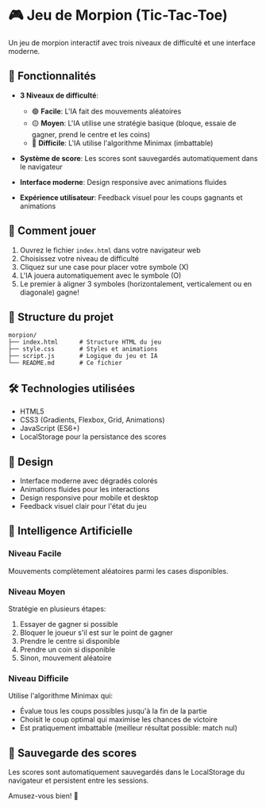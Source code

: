 # 🎮 Jeu de Morpion (Tic-Tac-Toe)

Un jeu de morpion interactif avec trois niveaux de difficulté et une interface moderne.

## 🎯 Fonctionnalités

- **3 Niveaux de difficulté**:

  - 🟢 **Facile**: L'IA fait des mouvements aléatoires
  - 🟡 **Moyen**: L'IA utilise une stratégie basique (bloque, essaie de gagner, prend le centre et les coins)
  - 🔴 **Difficile**: L'IA utilise l'algorithme Minimax (imbattable)

- **Système de score**: Les scores sont sauvegardés automatiquement dans le navigateur
- **Interface moderne**: Design responsive avec animations fluides
- **Expérience utilisateur**: Feedback visuel pour les coups gagnants et animations

## 🚀 Comment jouer

1. Ouvrez le fichier `index.html` dans votre navigateur web
2. Choisissez votre niveau de difficulté
3. Cliquez sur une case pour placer votre symbole (X)
4. L'IA jouera automatiquement avec le symbole (O)
5. Le premier à aligner 3 symboles (horizontalement, verticalement ou en diagonale) gagne!

## 📁 Structure du projet

```
morpion/
├── index.html      # Structure HTML du jeu
├── style.css       # Styles et animations
├── script.js       # Logique du jeu et IA
└── README.md       # Ce fichier
```

## 🛠️ Technologies utilisées

- HTML5
- CSS3 (Gradients, Flexbox, Grid, Animations)
- JavaScript (ES6+)
- LocalStorage pour la persistance des scores

## 🎨 Design

- Interface moderne avec dégradés colorés
- Animations fluides pour les interactions
- Design responsive pour mobile et desktop
- Feedback visuel clair pour l'état du jeu

## 🤖 Intelligence Artificielle

### Niveau Facile

Mouvements complètement aléatoires parmi les cases disponibles.

### Niveau Moyen

Stratégie en plusieurs étapes:

1. Essayer de gagner si possible
2. Bloquer le joueur s'il est sur le point de gagner
3. Prendre le centre si disponible
4. Prendre un coin si disponible
5. Sinon, mouvement aléatoire

### Niveau Difficile

Utilise l'algorithme Minimax qui:

- Évalue tous les coups possibles jusqu'à la fin de la partie
- Choisit le coup optimal qui maximise les chances de victoire
- Est pratiquement imbattable (meilleur résultat possible: match nul)

## 💾 Sauvegarde des scores

Les scores sont automatiquement sauvegardés dans le LocalStorage du navigateur et persistent entre les sessions.

Amusez-vous bien! 🎉

